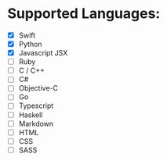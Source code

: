# Supported Languages:

- [x] Swift
- [x] Python
- [x] Javascript JSX
- [ ] Ruby
- [ ] C / C++
- [ ] C#
- [ ] Objective-C
- [ ] Go
- [ ] Typescript
- [ ] Haskell
- [ ] Markdown
- [ ] HTML
- [ ] CSS
- [ ] SASS
